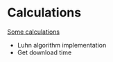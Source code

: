 Calculations
============

[Some calculations](http://earthperson.github.io/Calculations/)

* Luhn algorithm implementation
* Get download time
